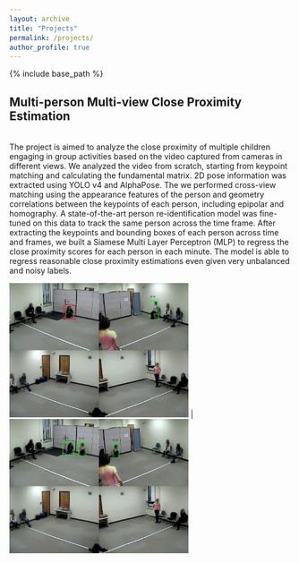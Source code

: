 ```yaml
---
layout: archive
title: "Projects"
permalink: /projects/
author_profile: true
---
```



{% include base_path %}

Multi-person Multi-view Close Proximity Estimation
---------------------------------------------------
<br>
The project is aimed to analyze the close proximity of multiple children engaging in group activities based on the video captured from cameras in different views. We analyzed the video from scratch, starting from keypoint matching and calculating the fundamental matrix. 2D pose information was extracted using YOLO v4 and AlphaPose. The we performed cross-view matching using the appearance features of the person and geometry correlations between the keypoints of each person, including epipolar and homography. A state-of-the-art person re-identification model was fine-tuned on this data to track the same person across the time frame. After extracting the keypoints and bounding boxes of each person across time and frames, we built a Siamese Multi Layer Perceptron (MLP) to regress the close proximity scores for each person in each minute. The model is able to regress reasonable close proximity estimations even given very unbalanced and noisy labels. <br>

<img src="../images/frame48300.jpg" width="320" height="240" /> | <img src="../images/frame48510.jpg" width="320" height="240" />

<!-- 
{% for post in site.projects %}
  {% include archive-single.html %}
{% endfor %} 
-->
